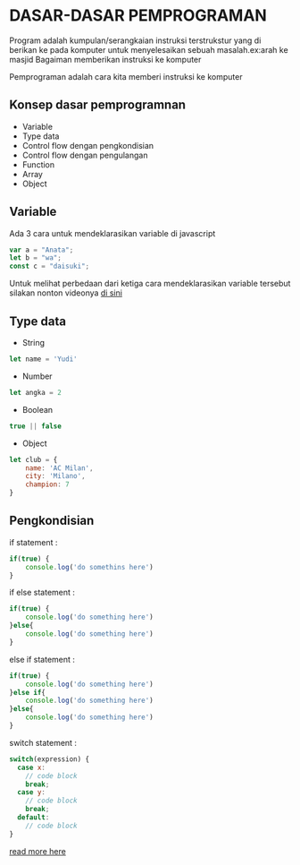# DASAR-DASAR PEMPROGRAMAN

Program adalah kumpulan/serangkaian instruksi  terstrukstur yang di berikan ke pada komputer untuk menyelesaikan sebuah masalah.ex:arah ke masjid
Bagaiman memberikan instruksi ke komputer

Pemprograman adalah cara kita memberi instruksi ke komputer

## Konsep dasar pemprogramnan
- Variable
- Type data
- Control flow dengan pengkondisian
- Control flow dengan pengulangan
- Function
- Array
- Object

## Variable

Ada 3 cara untuk mendeklarasikan variable di javascript

```javascript
var a = "Anata";
let b = "wa";
const c = "daisuki";
```
Untuk melihat perbedaan dari ketiga cara mendeklarasikan variable tersebut silakan nonton videonya [di sini](https://www.youtube.com/watch?v=7HDgJScwIrI)

## Type data

- String
```javascript
let name = 'Yudi'
```

- Number
```javascript
let angka = 2
```

- Boolean
```javascript
true || false
```
- Object
```javascript
let club = {
    name: 'AC Milan',
    city: 'Milano',
    champion: 7
}
```

## Pengkondisian

if statement :
```javascript
if(true) {
    console.log('do somethins here')
}
```

if else statement :

```javascript
if(true) {
    console.log('do something here')
}else{
    console.log('do something here')
}
```

else if statement :


```javascript
if(true) {
    console.log('do something here')
}else if{
    console.log('do something here')
}else{
    console.log('do something here')
}
```

switch statement :
```javascript
switch(expression) {
  case x:
    // code block
    break;
  case y:
    // code block
    break;
  default:
    // code block
}
```

[read more here](https://www.w3schools.com/js/)




